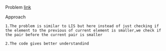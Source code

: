 Problem [link](https://leetcode.com/problems/russian-doll-envelopes/)

Approach

    1.The problem is similar to LIS but here instead of just checking if the element to the previous of current element is smaller,we check if the pair before the current pair is smaller

    2.The code gives better understandind
